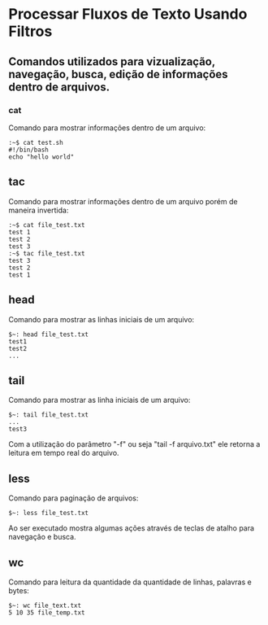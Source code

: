 # Processar Fluxos de Texto Usando Filtros

## Comandos utilizados para vizualização, navegação, busca, edição de informações dentro de arquivos.
### **cat**
Comando para mostrar informações dentro de um arquivo:

    :~$ cat test.sh
    #!/bin/bash
    echo "hello world"

## **tac**
Comando para mostrar informações dentro de um arquivo porém de maneira invertida:

    :~$ cat file_test.txt 
    test 1
    test 2
    test 3
    :~$ tac file_test.txt 
    test 3
    test 2
    test 1

## **head**
Comando para mostrar as linhas iniciais de um arquivo:

    $~: head file_test.txt
    test1
    test2
    ...

## **tail**
Comando para mostrar as linha iniciais de um arquivo:

    $~: tail file_test.txt
    ...
    test3

Com a utilização do parâmetro "-f" ou seja "tail -f arquivo.txt" ele retorna a leitura em tempo real do arquivo.
## **less**
Comando para paginação de arquivos:

    $~: less file_test.txt

Ao ser executado mostra algumas ações através de teclas de atalho para navegação e busca.

## **wc**
Comando para leitura da quantidade da quantidade de linhas, palavras e bytes:

    $~: wc file_text.txt
    5 10 35 file_temp.txt

